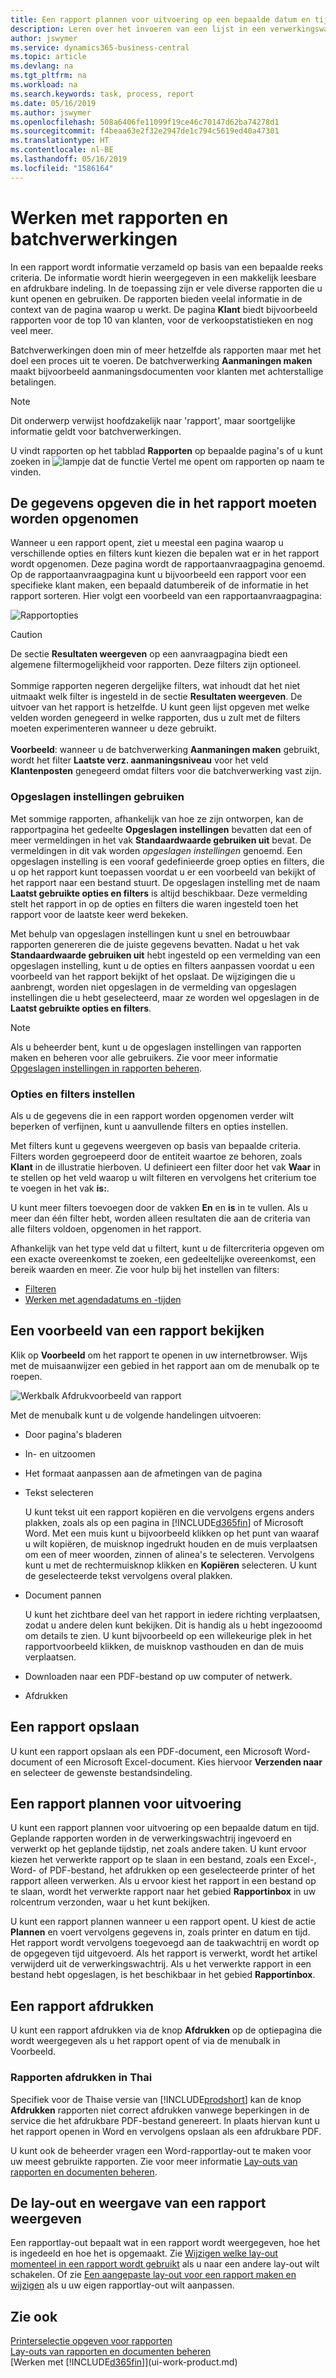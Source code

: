 ```yaml
---
title: Een rapport plannen voor uitvoering op een bepaalde datum en tijd | Microsoft Docs
description: Leren over het invoeren van een lijst in een verwerkingswachtrij en het plannen om te worden verwerkt op een specifieke datum en tijd.
author: jswymer
ms.service: dynamics365-business-central
ms.topic: article
ms.devlang: na
ms.tgt_pltfrm: na
ms.workload: na
ms.search.keywords: task, process, report
ms.date: 05/16/2019
ms.author: jswymer
ms.openlocfilehash: 508a6406fe11099f19ce46c70147d62ba74278d1
ms.sourcegitcommit: f4beaa63e2f32e2947de1c794c5619ed40a47301
ms.translationtype: HT
ms.contentlocale: nl-BE
ms.lasthandoff: 05/16/2019
ms.locfileid: "1586164"
---
```

# <a name="working-with-reports-and-batch-jobs"></a>Werken met rapporten en batchverwerkingen
In een rapport wordt informatie verzameld op basis van een bepaalde reeks criteria. De informatie wordt hierin weergegeven in een makkelijk leesbare en afdrukbare indeling. In de toepassing zijn er vele diverse rapporten die u kunt openen en gebruiken. De rapporten bieden veelal informatie in de context van de pagina waarop u werkt. De pagina **Klant** biedt bijvoorbeeld rapporten voor de top 10 van klanten, voor de verkoopstatistieken en nog veel meer.

Batchverwerkingen doen min of meer hetzelfde als rapporten maar met het doel een proces uit te voeren. De batchverwerking **Aanmaningen maken** maakt bijvoorbeeld aanmaningsdocumenten voor klanten met achterstallige betalingen.  

> [!NOTE]
> Dit onderwerp verwijst hoofdzakelijk naar 'rapport', maar soortgelijke informatie geldt voor batchverwerkingen.

U vindt rapporten op het tabblad **Rapporten** op bepaalde pagina's of u kunt zoeken in ![lampje dat de functie Vertel me opent](media/ui-search/search_small.png "Vertel me wat u wilt doen") om rapporten op naam te vinden.


## <a name="specifying-the-data-to-include-in-the-report"></a>De gegevens opgeven die in het rapport moeten worden opgenomen
Wanneer u een rapport opent, ziet u meestal een pagina waarop u verschillende opties en filters kunt kiezen die bepalen wat er in het rapport wordt opgenomen. Deze pagina wordt de rapportaanvraagpagina genoemd. Op de rapportaanvraagpagina kunt u bijvoorbeeld een rapport voor een specifieke klant maken, een bepaald datumbereik of de informatie in het rapport sorteren. Hier volgt een voorbeeld van een rapportaanvraagpagina:

![Rapportopties](media/report_options.png "Rapportopties")

> [!Caution]
> De sectie **Resultaten weergeven** op een aanvraagpagina biedt een algemene filtermogelijkheid voor rapporten. Deze filters zijn optioneel.<br /><br /> Sommige rapporten negeren dergelijke filters, wat inhoudt dat het niet uitmaakt welk filter is ingesteld in de sectie **Resultaten weergeven**. De uitvoer van het rapport is hetzelfde. U kunt geen lijst opgeven met welke velden worden genegeerd in welke rapporten, dus u zult met de filters moeten experimenteren wanneer u deze gebruikt.<br /><br />
**Voorbeeld**: wanneer u de batchverwerking **Aanmaningen maken** gebruikt, wordt het filter **Laatste verz. aanmaningsniveau** voor het veld **Klantenposten** genegeerd omdat filters voor die batchverwerking vast zijn.

### <a name="SavedSettings"></a>Opgeslagen instellingen gebruiken
Met sommige rapporten, afhankelijk van hoe ze zijn ontworpen, kan de rapportpagina het gedeelte **Opgeslagen instellingen** bevatten dat een of meer vermeldingen in het vak **Standaardwaarde gebruiken uit** bevat. De vermeldingen in dit vak worden *opgeslagen instellingen* genoemd. Een opgeslagen instelling is een vooraf gedefinieerde groep opties en filters, die u op het rapport kunt toepassen voordat u er een voorbeeld van bekijkt of het rapport naar een bestand stuurt. De opgeslagen instelling met de naam **Laatst gebruikte opties en filters** is altijd beschikbaar. Deze vermelding stelt het rapport in op de opties en filters die waren ingesteld toen het rapport voor de laatste keer werd bekeken.

Met behulp van opgeslagen instellingen kunt u snel en betrouwbaar rapporten genereren die de juiste gegevens bevatten. Nadat u het vak **Standaardwaarde gebruiken uit** hebt ingesteld op een vermelding van een opgeslagen instelling, kunt u de opties en filters aanpassen voordat u een voorbeeld van het rapport bekijkt of het opslaat. De wijzigingen die u aanbrengt, worden niet opgeslagen in de vermelding van opgeslagen instellingen die u hebt geselecteerd, maar ze worden wel opgeslagen in de **Laatst gebruikte opties en filters**.

>[!NOTE]
>Als u beheerder bent, kunt u de opgeslagen instellingen van rapporten maken en beheren voor alle gebruikers. Zie voor meer informatie [Opgeslagen instellingen in rapporten beheren](reports-saving-reusing-settings.md).

### <a name="setting-options-and-filters"></a>Opties en filters instellen
Als u de gegevens die in een rapport worden opgenomen verder wilt beperken of verfijnen, kunt u aanvullende filters en opties instellen.

Met filters kunt u gegevens weergeven op basis van bepaalde criteria. Filters worden gegroepeerd door de entiteit waartoe ze behoren, zoals **Klant** in de illustratie hierboven. U definieert een filter door het vak **Waar** in te stellen op het veld waarop u wilt filteren en vervolgens het criterium toe te voegen in het vak **is:**.

U kunt meer filters toevoegen door de vakken **En** en **is** in te vullen. Als u meer dan één filter hebt, worden alleen resultaten die aan de criteria van alle filters voldoen, opgenomen in het rapport.

Afhankelijk van het type veld dat u filtert, kunt u de filtercriteria opgeven om een exacte overeenkomst te zoeken, een gedeeltelijke overeenkomst, een bereik waarden en meer. Zie voor hulp bij het instellen van filters:
-   [Filteren](ui-enter-criteria-filters.md#FilterCriteria)
-   [Werken met agendadatums en -tijden](ui-enter-date-ranges.md)

## <a name="previewing-a-report"></a>Een voorbeeld van een rapport bekijken
Klik op **Voorbeeld** om het rapport te openen in uw internetbrowser. Wijs met de muisaanwijzer een gebied in het rapport aan om de menubalk op te roepen.  

![Werkbalk Afdrukvoorbeeld van rapport](media/report_viewer.png "Werkbalk Afdrukvoorbeeld van rapport")

Met de menubalk kunt u de volgende handelingen uitvoeren:

-   Door pagina's bladeren
-   In- en uitzoomen
-   Het formaat aanpassen aan de afmetingen van de pagina
-   Tekst selecteren

    U kunt tekst uit een rapport kopiëren en die vervolgens ergens anders plakken, zoals als op een pagina in [!INCLUDE[d365fin](includes/d365fin_md.md)] of Microsoft Word.  Met een muis kunt u bijvoorbeeld klikken op het punt van waaraf u wilt kopiëren, de muisknop ingedrukt houden en de muis verplaatsen om een of meer woorden, zinnen of alinea's te selecteren. Vervolgens kunt u met de rechtermuisknop klikken en **Kopiëren** selecteren. U kunt de geselecteerde tekst vervolgens overal plakken.
-   Document pannen

    U kunt het zichtbare deel van het rapport in iedere richting verplaatsen, zodat u andere delen kunt bekijken. Dit is handig als u hebt ingezooomd om details te zien.  U kunt bijvoorbeeld op een willekeurige plek in het rapportvoorbeeld klikken, de muisknop vasthouden en dan de muis verplaatsen.

-   Downloaden naar een PDF-bestand op uw computer of netwerk.
-   Afdrukken


## <a name="saving-a-report"></a>Een rapport opslaan
U kunt een rapport opslaan als een PDF-document, een Microsoft Word-document of een Microsoft Excel-document. Kies hiervoor **Verzenden naar** en selecteer de gewenste bestandsindeling.

## <a name="ScheduleReport"></a>Een rapport plannen voor uitvoering
U kunt een rapport plannen voor uitvoering op een bepaalde datum en tijd. Geplande rapporten worden in de verwerkingswachtrij ingevoerd en verwerkt op het geplande tijdstip, net zoals andere taken. U kunt ervoor kiezen het verwerkte rapport op te slaan in een bestand, zoals een Excel-, Word- of PDF-bestand, het afdrukken op een geselecteerde printer of het rapport alleen verwerken. Als u ervoor kiest het rapport in een bestand op te slaan, wordt het verwerkte rapport naar het gebied **Rapportinbox** in uw rolcentrum verzonden, waar u het kunt bekijken.

U kunt een rapport plannen wanneer u een rapport opent. U kiest de actie **Plannen** en voert vervolgens gegevens in, zoals printer en datum en tijd. Het rapport wordt vervolgens toegevoegd aan de taakwachtrij en wordt op de opgegeven tijd uitgevoerd. Als het rapport is verwerkt, wordt het artikel verwijderd uit de verwerkingswachtrij. Als u het verwerkte rapport in een bestand hebt opgeslagen, is het beschikbaar in het gebied **Rapportinbox**.

## <a name="PrintReport"></a>Een rapport afdrukken
U kunt een rapport afdrukken via de knop **Afdrukken** op de optiepagina die wordt weergegeven als u het rapport opent of via de menubalk in Voorbeeld.  

### <a name="printing-reports-in-thai"></a>Rapporten afdrukken in Thai
Specifiek voor de Thaise versie van [!INCLUDE[prodshort](includes/prodshort.md)] kan de knop **Afdrukken** rapporten niet correct afdrukken vanwege beperkingen in de service die het afdrukbare PDF-bestand genereert. In plaats hiervan kunt u het rapport openen in Word en vervolgens opslaan als een afdrukbare PDF.  

U kunt ook de beheerder vragen een Word-rapportlay-out te maken voor uw meest gebruikte rapporten. Zie voor meer informatie [Lay-outs van rapporten en documenten beheren](ui-manage-report-layouts.md).  

## <a name="changing-the-layout-and-look-of-a-report"></a>De lay-out en weergave van een rapport weergeven
Een rapportlay-out bepaalt wat in een rapport wordt weergegeven, hoe het is ingedeeld en hoe het is opgemaakt. Zie [Wijzigen welke lay-out momenteel in een rapport wordt gebruikt](ui-how-change-layout-currently-used-report.md) als u naar een andere lay-out wilt schakelen. Of zie [Een aangepaste lay-out voor een rapport maken en wijzigen](ui-how-create-custom-report-layout.md) als u uw eigen rapportlay-out wilt aanpassen.

## <a name="see-also"></a>Zie ook
[Printerselectie opgeven voor rapporten](ui-specify-printer-selection-reports.md)  
[Lay-outs van rapporten en documenten beheren](ui-manage-report-layouts.md)  
[Werken met [!INCLUDE[d365fin](includes/d365fin_md.md)]](ui-work-product.md)
